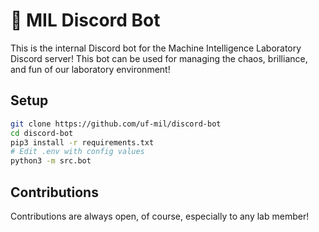 # 🤖 MIL Discord Bot

This is the internal Discord bot for the Machine Intelligence Laboratory Discord
server! This bot can be used for managing the chaos, brilliance, and fun of our
laboratory environment!

## Setup

```bash
git clone https://github.com/uf-mil/discord-bot
cd discord-bot
pip3 install -r requirements.txt
# Edit .env with config values
python3 -m src.bot
```

## Contributions

Contributions are always open, of course, especially to any lab member!
